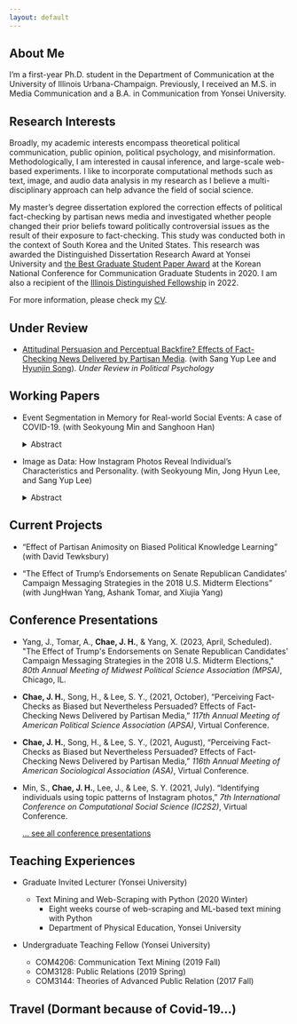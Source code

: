 ```yaml
---
layout: default
---
```


<!-- # Bio -->

## About Me

I’m a first-year Ph.D. student in the Department of Communication at the University of Illinois Urbana-Champaign. Previously, I received an M.S. in Media Communication and a B.A. in Communication from Yonsei University.

## Research Interests

Broadly, my academic interests encompass theoretical political communication, public opinion, political psychology, and misinformation. Methodologically, I am interested in causal inference, and large-scale web-based experiments. I like to incorporate computational methods such as text, image, and audio data analysis in my research as I believe a multi-disciplinary approach can help advance the field of social science.

My master’s degree dissertation explored  the correction effects of political fact-checking by partisan news media and investigated whether people changed their prior beliefs toward politically controversial issues as the result of their exposure to fact-checking. This study was conducted both in the context of South Korea and the United States. This research was awarded the Distinguished Dissertation Research Award at Yonsei University and [the Best Graduate Student Paper Award](https://comm.or.kr/news/notice1/1000012302) at the  Korean National Conference for Communication Graduate Students in 2020. I am also a  recipient of the [Illinois Distinguished Fellowship](https://apps.grad.illinois.edu/fellowship-finder/?action=main.fellowship&fid=4683) in 2022.

For more information, please check my [CV](assets/files/cv.pdf).

## Under Review

- [Attitudinal Persuasion and Perceptual Backfire? Effects of Fact-Checking News Delivered by Partisan Media](research/fact-checking.md). (with Sang Yup Lee and [Hyunjin Song](http://www.hyunjinsong.com/)). *Under Review in Political Psychology*


## Working Papers

- Event Segmentation in Memory for Real-world Social Events: A case of COVID-19. (with Seokyoung Min and Sanghoon Han)
  <details><summary>Abstract</summary><p>Our daily lives are a continuous stream of sensory information. Yet when we recall those experiences later, we usually remember our past experiences as a sequence of discretized events. Although recent studies have investigated the causes and consequences of event segmentation using naturalistic stimuli such as movies, little is known about the event segmentation processes for real-world events on a longer timescale (e.g., days, months, years). Here, by combining behavioral data and text analysis, we investigated how people remember long-lasting real-world experiences and attempted to extend the event segmentation research into real-world events outside of the laboratory. Specifically, we explored event boundaries for a series of events related to Coronavirus Disease 2019 (COVID-19) that lasted several months and investigated whether self-reported event boundaries are related to media coverage, the main source of information about these events. Participants were instructed to annotate the event boundaries where they felt a new phase had begun, looking at headlines by date and recalling a series of COVID-19-related events in the past six months. We first tested whether there were common event boundaries in memory among participants, and found that there was a significant agreement among the participants at a total of six time points. Next, to test whether these event boundaries in memory were related to the temporal patterns of topics in media coverage over the past six months, we collected 67,089 articles on COVID-19 that were reported from January 1, 2020 to June 30, 2020. We then represented each article as a weighted sum of 100 topics by applying topic modeling to the entire set of articles, and segmented the topic time series into discrete events using a Hidden Markov Model (HMM). We found that participants’ behavioral event boundaries in memory and data-driven HMM boundaries in news topics were significantly matched. These findings suggest that shared event boundaries in memory can be formed among different people, and that these boundaries are related to the temporal patterns of media coverage.</p></details>

- Image as Data: How Instagram Photos Reveal Individual’s Characteristics and Personality. (with Seokyoung Min, Jong Hyun Lee, and Sang Yup Lee)
  <details><summary>Abstract</summary><p>People share their personal experiences and thoughts with other people through social media. Although previous research on social media has been focused mainly on the language use in text-based platforms such as Twitter and Facebook, few studies have been conducted on behavior in image-based platforms such as Instagram. In this study, we tried to quantify various topics in images that people share on Instagram, and to examine whether the characteristics of the images uploaded by each individual are distinguished from each other, and whether these characteristics are related to the individuals’ personality. We collected 48,855 Instagram photos uploaded over the past two years from a total of 79 participants, along with the big 5 personality traits. To systematically quantify common topics that appear in Instagram platform, we collected an independent dataset of 78,536 Instagram photos by scraping random images using frequently used hashtags on Instagram, and tagged objects contained in each image using a computer vision object recognition algorithm. We then trained a latent Dirichlet allocation (LDA) topic model that regards each image as a document, and represented all images as a point in a common 50-dimensional topic space. To determine whether the Instagram photos of each participant have uniqueness that distinguished them from others, we calculated topic similarity between images. When comparing within-subject topic similarities and between-subject similarities, within-subject similarity was significantly higher than between-subject similarity, suggesting that characteristics of Instagram photos uploaded by each person can be distinguished from other people. Next, to see if participants with similar personalities upload images of similar topics, we conducted inter-subject representational similarity analysis (RSA). When comparing the personality similarity matrix representing similarities between the participants in the big 5 personality traits and the topic similarity matrix representing similarities in the topic space, a significant positive correlation was shown between these two matrices, suggesting that people with similar personalities upload images of similar topics on Instagram.</p></details>

## Current Projects

- “Effect of Partisan Animosity on Biased Political Knowledge Learning” (with David Tewksbury)

- “The Effect of Trump’s Endorsements on Senate Republican Candidates’ Campaign Messaging Strategies in the 2018 U.S. Midterm Elections” (with JungHwan Yang, Ashank Tomar, and Xiujia Yang)

<!-- - “Behavioral Intervention to Reduce Clickbait News Headline Preference” -->

## Conference Presentations

- Yang, J., Tomar, A., **Chae, J. H.**, & Yang, X. (2023, April, Scheduled). "The Effect of Trump's Endorsements on Senate Republican Candidates' Campaign Messaging Strategies in the 2018 U.S. Midterm Elections," *80th Annual Meeting of Midwest Political Science Association (MPSA)*, Chicago, IL.

- **Chae, J. H.**, Song, H., & Lee, S. Y., (2021, October), “Perceiving Fact-Checks as Biased but Nevertheless Persuaded? Effects of Fact-Checking News Delivered by Partisan Media,” *117th Annual Meeting of American Political Science Association (APSA)*, Virtual Conference.

- **Chae, J. H.**, Song, H., & Lee, S. Y., (2021, August), “Perceiving Fact-Checks as Biased but Nevertheless Persuaded? Effects of Fact-Checking News Delivered by Partisan Media,” *116th Annual Meeting of American Sociological Association (ASA)*, Virtual Conference.

- Min, S., **Chae, J. H.**, Lee, J., & Lee, S. Y. (2021, July). “Identifying individuals using topic patterns of Instagram photos,” *7th International Conference on Computational Social Science (IC2S2)*, Virtual Conference.

  [... see all conference presentations](./presentations)

## Teaching Experiences

- Graduate Invited Lecturer (Yonsei University)
  - Text Mining and Web-Scraping with Python (2020 Winter)
    - Eight weeks course of web-scraping and ML-based text mining with Python
    - Department of Physical Education, Yonsei University

- Undergraduate Teaching Fellow (Yonsei University)
  - COM4206: Communication Text Mining (2019 Fall)
  - COM3128: Public Relations (2019 Spring)
  - COM3144: Theories of Advanced Public Relation (2017 Fall)

## Travel (Dormant because of Covid-19...)

<div>
<script src='https://maps.googleapis.com/maps/api/js?key=AIzaSyD8j-SW3LBKgLJMJvB8MeGOMONcJQ42Nxg' type='text/javascript'></script><script type='text/javascript' src='https://www.gstatic.com/charts/loader.js'></script>
<script type='text/javascript' src='https://www.google.com/jsapi'></script>
<script type='text/javascript'>google.charts.load('42', {'packages':['geochart']});
google.charts.setOnLoadCallback(drawVisualization);

  function drawVisualization() {var data = new google.visualization.DataTable();

 data.addColumn('number', 'Lat');
 data.addColumn('number', 'Lon');
 data.addColumn('string', 'Country');
 data.addColumn('number', 'Value');
 data.addColumn({type:'string', role:'tooltip'});var ivalue = new Array();

 data.addRows([[43.061936,141.3542924,'Sapporo (Japan)',0,'']]);
 ivalue['43.061936'] = '';

 data.addRows([[43.1906806,140.9946021,'Otaru (Japan)',1,'']]);
 ivalue['43.1906806'] = '';

 data.addRows([[42.923809,143.1966324,'Obihiro (Japan)',2,'']]);
 ivalue['42.923809'] = '';

 data.addRows([[45.178379,141.23050177392344,'Rishiri-to (Japan)',3,'']]);
 ivalue['45.178379'] = '';

 data.addRows([[45.4158108,141.6730309,'Wakkanai (Japan)',4,'']]);
 ivalue['45.4158108'] = '';

 data.addRows([[44.0206027,144.2732035,'Abashiri (Japan)',5,'']]);
 ivalue['44.0206027'] = '';

 data.addRows([[44.175770549999996,145.22149608753335,'Shiretoko National Park (Japan)',6,'']]);
 ivalue['44.175770549999996'] = '';

 data.addRows([[42.9849503,144.3820491,'Kushiro (Japan)',7,'']]);
 ivalue['42.9849503'] = '';

 data.addRows([[26.3343738,127.8056597,'Okinawa (Japan)',8,'']]);
 ivalue['26.3343738'] = '';

 data.addRows([[22.2793278,114.1628131,'Hong Kong Island (China)',9,'']]);
 ivalue['22.2793278'] = '';

 data.addRows([[13.7544238,100.4930399,'Bangkok (Thailand)',10,'']]);
 ivalue['13.7544238'] = '';

 data.addRows([[43.1150678,131.8855768,'Vladivostok (Russia)',11,'']]);
 ivalue['43.1150678'] = '';

 data.addRows([[48.481403,135.076935,'Khabarovsk (Russia)',12,'']]);
 ivalue['48.481403'] = '';

 data.addRows([[52.033409,113.500893,'Chita (Russia)',13,'']]);
 ivalue['52.033409'] = '';

 data.addRows([[52.289597,104.280586,'Irkutsk (Russia)',14,'']]);
 ivalue['52.289597'] = '';

 data.addRows([[53.1310477,107.3319654,'Olhon (Russia)',15,'']]);
 ivalue['53.1310477'] = '';

 data.addRows([[56.0090968,92.8725147,'Krasnoyarsk (Russia)',16,'']]);
 ivalue['56.0090968'] = '';

 data.addRows([[55.7504461,37.6174943,'Moscow (Russia)',17,'']]);
 ivalue['55.7504461'] = '';

 data.addRows([[59.938732,30.316229,'Saint Petersburg (Russia)',18,'']]);
 ivalue['59.938732'] = '';

 data.addRows([[68.970665,33.07497,'Murmansk (Russia)',19,'']]);
 ivalue['68.970665'] = '';

 data.addRows([[69.7271478,30.0448971,'Kirkenes (Norway)',20,'']]);
 ivalue['69.7271478'] = '';

 data.addRows([[70.04962755,23.08254009804839,'Alta (Norway)',21,'']]);
 ivalue['70.04962755'] = '';

 data.addRows([[69.649208,18.9543434,'Tromsø (Norway)',22,'']]);
 ivalue['69.649208'] = '';

 data.addRows([[68.28988385,17.086538711321808,'Narvik (Norway)',23,'']]);
 ivalue['68.28988385'] = '';

 data.addRows([[63.4305658,10.3951929,'Trondheim (Norway)',24,'']]);
 ivalue['63.4305658'] = '';

 data.addRows([[59.9133301,10.7389701,'Oslo (Norway)',25,'']]);
 ivalue['59.9133301'] = '';

 data.addRows([[66.4976214,25.7192101,'Rovaniemi (Finland)',26,'']]);
 ivalue['66.4976214'] = '';

 data.addRows([[65.0118734,25.4716809,'Oulu (Finland)',27,'']]);
 ivalue['65.0118734'] = '';

 data.addRows([[62.8241424,27.594561484488977,'Kuopio (Finland)',28,'']]);
 ivalue['62.8241424'] = '';

 data.addRows([[60.1674881,24.9427473,'Helsinki (Finland)',29,'']]);
 ivalue['60.1674881'] = '';

 data.addRows([[55.9533456,-3.1883749,'City of Edinburgh (United Kingdom)',30,'']]);
 ivalue['55.9533456'] = '';

 data.addRows([[78.2231558,15.6463656,'Longyearbyen (Norway)',31,'']]);
 ivalue['78.2231558'] = '';

 data.addRows([[51.5073219,-0.1276474,'London (United Kingdom)',32,'']]);
 ivalue['51.5073219'] = '';

 data.addRows([[64.145981,-21.9422367,'Reykjavik (Iceland)',33,'']]);
 ivalue['64.145981'] = '';

 data.addRows([[64.5383337,-21.920208,'Borgarnes (Iceland)',34,'']]);
 ivalue['64.5383337'] = '';

 data.addRows([[64.2100527,-20.700584082302015,'Laugarvatn (Iceland)',35,'']]);
 ivalue['64.2100527'] = '';

 data.addRows([[64.327316,-20.1191026,'Gullfoss (Iceland)',36,'']]);
 ivalue['64.327316'] = '';

 data.addRows([[64.00664995,-19.172413047467735,'Friðland að Fjallabaki (Iceland)',37,'']]);
 ivalue['64.00664995'] = '';

 data.addRows([[63.6866761,-19.5209964,'Þórsmörk (Iceland)',38,'']]);
 ivalue['63.6866761'] = '';

 data.addRows([[63.49444815,-19.017827566653683,'Mýrdalshreppur (Iceland)',39,'']]);
 ivalue['63.49444815'] = '';

 data.addRows([[63.456416399999995,-18.50629047328166,'Mýrdalssandur (Iceland)',40,'']]);
 ivalue['63.456416399999995'] = '';

 data.addRows([[64.0164548,-16.966458,'Skaftafell (Iceland)',41,'']]);
 ivalue['64.0164548'] = '';

 data.addRows([[64.0766956,-16.229826516117893,'Glacier Lagoon (Iceland)',42,'']]);
 ivalue['64.0766956'] = '';

 data.addRows([[64.2919604,-15.43819,'Brunnhóll (Iceland)',43,'']]);
 ivalue['64.2919604'] = '';

 data.addRows([[64.2532647,-15.2080441,'Höfn (Iceland)',44,'']]);
 ivalue['64.2532647'] = '';

 data.addRows([[64.655775,-14.2820953,'Djúpivogur (Iceland)',45,'']]);
 ivalue['64.655775'] = '';

 data.addRows([[64.8174479,-14.3807589,'Flögufoss (Iceland)',46,'']]);
 ivalue['64.8174479'] = '';

 data.addRows([[65.1730103,-15.594502786602769,'Fljótsdalshérað (Iceland)',47,'']]);
 ivalue['65.1730103'] = '';

 data.addRows([[65.5269612,-13.8161009,'Bakkagerði (Iceland)',48,'']]);
 ivalue['65.5269612'] = '';

 data.addRows([[66.07281929999999,-15.269562935248238,'Langanesbyggð (Iceland)',49,'']]);
 ivalue['66.07281929999999'] = '';

 data.addRows([[65.5871038,-20.325866,'Skinnastaðir (Iceland)',50,'']]);
 ivalue['65.5871038'] = '';

 data.addRows([[65.8143387,-16.3844308,'Dettifoss (Iceland)',51,'']]);
 ivalue['65.8143387'] = '';

 data.addRows([[65.68390355,-18.11217559813441,'Akureyri (Iceland)',52,'']]);
 ivalue['65.68390355'] = '';

 data.addRows([[65.6601344,-20.280998,'Blönduósbær (Iceland)',53,'']]);
 ivalue['65.6601344'] = '';

 data.addRows([[50.1106444,8.6820917,'Frankfurt (Germany)',54,'']]);
 ivalue['50.1106444'] = '';

 data.addRows([[52.3727598,4.8936041,'Amsterdam (Netherlands)',55,'']]);
 ivalue['52.3727598'] = '';

 data.addRows([[52.383705750000004,4.643559696559635,'Haarlem (Netherlands)',56,'']]);
 ivalue['52.383705750000004'] = '';

 data.addRows([[52.7036282,5.2901222,'Enkhuizen (Netherlands)',57,'']]);
 ivalue['52.7036282'] = '';

 data.addRows([[53.1752103,5.4141998,'Harlingen (Netherlands)',58,'']]);
 ivalue['53.1752103'] = '';

 data.addRows([[39.4697065,-0.3763353,'Valencia (Spain)',59,'']]);
 ivalue['39.4697065'] = '';

 data.addRows([[37.6267868,-1.0006184,'Cartagena (Spain)',60,'']]);
 ivalue['37.6267868'] = '';

 data.addRows([[36.9399641,-3.3615455,'Pampaneira (Spain)',61,'']]);
 ivalue['36.9399641'] = '';

 data.addRows([[36.9004942,-3.4238759,'Órgiva (Spain)',62,'']]);
 ivalue['36.9004942'] = '';

 data.addRows([[36.7468565,-3.8790164,'Nerja (Spain)',63,'']]);
 ivalue['36.7468565'] = '';

 data.addRows([[36.7213028,-4.4216366,'Málaga (Spain)',64,'']]);
 ivalue['36.7213028'] = '';

 data.addRows([[37.183054,-3.6021928,'Granada (Spain)',65,'']]);
 ivalue['37.183054'] = '';

 data.addRows([[37.9923795,-1.1305431,'Murcia (Spain)',66,'']]);
 ivalue['37.9923795'] = '';

 data.addRows([[36.7421339,-5.1665916,'Ronda (Spain)',67,'']]);
 ivalue['36.7421339'] = '';

 data.addRows([[36.840874400000004,-5.391934132338129,'Zahara de la Sierra (Spain)',68,'']]);
 ivalue['36.840874400000004'] = '';

 data.addRows([[36.140807,-5.3541295,'Gibraltar (Gibraltar)',69,'']]);
 ivalue['36.140807'] = '';

 data.addRows([[-36.852095,172.7631803,'Auckland (New Zealand)',70,'']]);
 ivalue['-36.852095'] = '';

 data.addRows([[-43.530955,172.6366455,'Christchurch (New Zealand)',71,'']]);
 ivalue['-43.530955'] = '';

 data.addRows([[-22.1301308,116.7608717683769,'Shire Of Ashburton (Australia)',72,'']]);
 ivalue['-22.1301308'] = '';

 data.addRows([[-43.89344815,170.52402115790798,'Lake Tekapo (New Zealand)',73,'']]);
 ivalue['-43.89344815'] = '';

 data.addRows([[-44.257483,170.0994145,'Twizel (New Zealand)',74,'']]);
 ivalue['-44.257483'] = '';

 data.addRows([[-45.0321923,168.661,'Queenstown (New Zealand)',75,'']]);
 ivalue['-45.0321923'] = '';

 data.addRows([[-44.67184,167.9254592,'Milford Sound (New Zealand)',76,'']]);
 ivalue['-44.67184'] = '';

 data.addRows([[-45.41449,167.717489,'Te Anau (New Zealand)',77,'']]);
 ivalue['-45.41449'] = '';

 data.addRows([[38.8949924,-77.0365581,'Washington (United States)',78,'']]);
 ivalue['38.8949924'] = '';

 data.addRows([[40.7127281,-74.0060152,'New York (United States)',79,'']]);
 ivalue['40.7127281'] = '';

 data.addRows([[37.5666791,126.9782914,'Seoul (South Korea)',80,'']]);
 ivalue['37.5666791'] = '';

 data.addRows([[36.0189315,129.3429384,'Pohang-si (South Korea)',81,'']]);
 ivalue['36.0189315'] = '';

 data.addRows([[33.3939924,126.5626653,'Jeju-do (South Korea)',82,'']]);
 ivalue['33.3939924'] = '';

 var options = {
 backgroundColor: {fill:'#FFFFFF',stroke:'#FFFFFF' ,strokeWidth:0 },
 colorAxis:  {minValue: 0, maxValue: 82,  colors: ['#0E4D92','#0E4D92','#0E4D92','#0E4D92','#0E4D92','#0E4D92','#0E4D92','#0E4D92','#0E4D92','#0E4D92','#0E4D92','#0E4D92','#0E4D92','#0E4D92','#0E4D92','#0E4D92','#0E4D92','#0E4D92','#0E4D92','#0E4D92','#0E4D92','#0E4D92','#0E4D92','#0E4D92','#0E4D92','#0E4D92','#0E4D92','#0E4D92','#0E4D92','#0E4D92','#0E4D92','#0E4D92','#0E4D92','#0E4D92','#0E4D92','#0E4D92','#0E4D92','#0E4D92','#0E4D92','#0E4D92','#0E4D92','#0E4D92','#0E4D92','#0E4D92','#0E4D92','#0E4D92','#0E4D92','#0E4D92','#0E4D92','#0E4D92','#0E4D92','#0E4D92','#0E4D92','#0E4D92','#0E4D92','#0E4D92','#0E4D92','#0E4D92','#0E4D92','#0E4D92','#0E4D92','#0E4D92','#0E4D92','#0E4D92','#0E4D92','#0E4D92','#0E4D92','#0E4D92','#0E4D92','#0E4D92','#0E4D92','#0E4D92','#0E4D92','#0E4D92','#0E4D92','#0E4D92','#0E4D92','#0E4D92','#0E4D92','#0E4D92','#0E4D92','#0E4D92','#0E4D92']},
 legend: 'none',
 datalessRegionColor: '#F7F7F7',
 displayMode: 'markers',
 enableRegionInteractivity: 'true',
 resolution: 'countries',
 sizeAxis: {minValue: 1, maxValue:1,minSize:3,  maxSize: 3},
 region:'world',
 keepAspectRatio: true,
 width:null,
 height:null,
 tooltip: {textStyle: {color: '#444444'}, trigger:'focus', isHtml: false}
 };
  var chart = new google.visualization.GeoChart(document.getElementById('map_1619879215090'));
 chart.draw(data, options);
 }
 window.onresize = function(event) {
     drawVisualization();
 };
 </script>
<div id='map_1619879215090'></div>
 </div>





&nbsp;

&nbsp;


<!-- ## Header 2

> This is a blockquote following a header.
>
> When something is important enough, you do it even if the odds are not in your favor.

### Header 3

```js
// Javascript code with syntax highlighting.
var fun = function lang(l) {
  dateformat.i18n = require('./lang/' + l)
  return true;
}
```

```ruby
# Ruby code with syntax highlighting
GitHubPages::Dependencies.gems.each do |gem, version|
  s.add_dependency(gem, "= #{version}")
end
```

#### Header 4

*   This is an unordered list following a header.
*   This is an unordered list following a header.
*   This is an unordered list following a header.

##### Header 5

1.  This is an ordered list following a header.
2.  This is an ordered list following a header.
3.  This is an ordered list following a header.

###### Header 6

| head1        | head two          | three |
|:-------------|:------------------|:------|
| ok           | good swedish fish | nice  |
| out of stock | good and plenty   | nice  |
| ok           | good `oreos`      | hmm   |
| ok           | good `zoute` drop | yumm  |

### There's a horizontal rule below this.

* * *

### Here is an unordered list:

*   Item foo
*   Item bar
*   Item baz
*   Item zip

### And an ordered list:

1.  Item one
1.  Item two
1.  Item three
1.  Item four

### And a nested list:

- level 1 item
  - level 2 item
  - level 2 item
    - level 3 item
    - level 3 item
- level 1 item
  - level 2 item
  - level 2 item
  - level 2 item
- level 1 item
  - level 2 item
  - level 2 item
- level 1 item

### Small image

![Octocat](https://github.githubassets.com/images/icons/emoji/octocat.png)

### Large image

![Branching](https://guides.github.com/activities/hello-world/branching.png)


### Definition lists can be used with HTML syntax.

<dl>
<dt>Name</dt>
<dd>Godzilla</dd>
<dt>Born</dt>
<dd>1952</dd>
<dt>Birthplace</dt>
<dd>Japan</dd>
<dt>Color</dt>
<dd>Green</dd>
</dl>

```
Long, single-line code blocks should not wrap. They should horizontally scroll if they are too long. This line should be long enough to demonstrate this.
```

```
The final element.
``` -->
